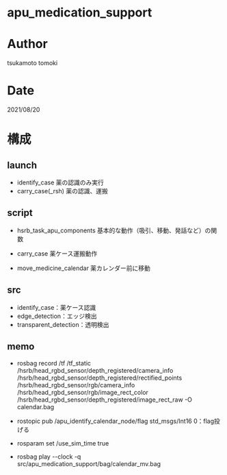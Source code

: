 # apu_medication_support

# Author
tsukamoto tomoki

# Date
2021/08/20

# 構成
## launch
- identify_case
薬の認識のみ実行
- carry_case(_rsh)
薬の認識、運搬

## script
- hsrb_task_apu_components
基本的な動作（吸引、移動、発話など）の関数

- carry_case
薬ケース運搬動作
- move_medicine_calendar
薬カレンダー前に移動

## src
- identify_case：薬ケース認識
- edge_detection：エッジ検出
- transparent_detection：透明検出

## memo
 - rosbag record /tf /tf_static /hsrb/head_rgbd_sensor/depth_registered/camera_info /hsrb/head_rgbd_sensor/depth_registered/rectified_points /hsrb/head_rgbd_sensor/rgb/camera_info /hsrb/head_rgbd_sensor/rgb/image_rect_color /hsrb/head_rgbd_sensor/depth_registered/image_rect_raw -O calendar.bag
 
- rostopic pub /apu_identify_calendar_node/flag std_msgs/Int16 0：flag投げる

- rosparam set /use_sim_time true
- rosbag play --clock -q src/apu_medication_support/bag/calendar_mv.bag
